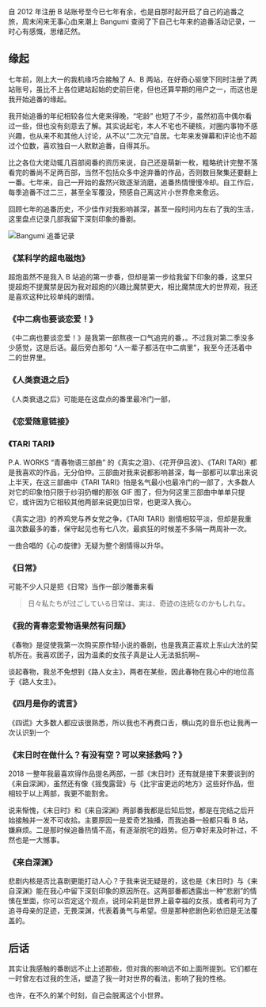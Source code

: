 [pixiv: 72479757]: # 'https://i.loli.net/2019/03/17/5c8df93f55cbd.jpg'

自 2012 年注册 B 站账号至今已七年有余，也是自那时起开启了自己的追番之旅，周末闲来无事心血来潮上 Bangumi 查阅了下自己七年来的追番活动记录，一时心有感慨，思绪茫然。

## 缘起

七年前，刚上大一的我机缘巧合接触了 A、B 两站，在好奇心驱使下同时注册了两站账号，虽比不上各位建站起始的史前巨佬，但也还算早期的用户之一，而这也是我开始追番的缘起。

我开始追番的年纪相较各位大佬来得晚，“宅龄” 也短了不少，虽然初高中偶尔看过一些，但也没有刻意去了解。其实说起宅，本人不宅也不硬核，对圈内事物不感兴趣，也从来不和其他人讨论，从不以“二次元”自居。七年来发弹幕和评论也不超过个位数，喜欢独自一人默默追番，自得其乐。

比之各位大佬动辄几百部阅番的资历来说，自己还是萌新一枚，粗略统计完整不落看完的番尚不足两百部，当然不包括众多中途弃番的作品，否则数目聚集还要翻上一番。七年来，自己一开始的盎然兴致逐渐消磨，追番热情慢慢冷却。自工作后，每季追番不过二三，甚至全军覆没，预感自己离这片小世界愈来愈远。

回顾七年的追番历史，不少佳作对我影响甚深，甚至一段时间内左右了我的生活，这里盘点记录几部我留下深刻印象的番剧。

![Bangumi 追番记录](https://i.loli.net/2019/03/17/5c8e0fb6ade16.png)

### 《某科学的超电磁炮》

超炮虽然不是我入 B 站追的第一步番，但却是第一步给我留下印象的番，这里只提超炮不提魔禁是因为我对超炮的兴趣比魔禁更大，相比魔禁庞大的世界观，我还是喜欢这种比较单纯的剧情。

### 《中二病也要谈恋爱！》

《中二病也要谈恋爱！》是我第一部熬夜一口气追完的番，。不过我对第二季没多少感觉，这是后话。最后旁白那句 “人一辈子都活在中二病里”，我至今还活着中二的世界里。

### 《人类衰退之后》

《人类衰退之后》可能是在这盘点的番里最冷门一部，

### 《恋爱随意链接》

### 《TARI TARI》

P.A. WORKS “青春物语三部曲” 的《真实之泪》、《花开伊吕波》、《TARI TARI》都是我喜欢的作品，无分伯仲。三部曲对我来说都影响甚深，每一部都可以拿出来说上半天，在这三部曲中《TARI TARI》怕是名气最小也最冷门的一部了，大多数人对它的印象怕只限于纱羽扔帽的那张 GIF 图了，但为何这里三部曲中单单只提它，或许因为它相较其他两部来说更加日常，也更深入我心。

《真实之泪》的养鸡党与养女党之争，《TARI TARI》剧情相较平淡，但却是我重温次数最多的番，保守起见也有七八次，最疯狂的时候差不多隔一两周补一次。

一曲合唱的《心の旋律》无疑为整个剧情得以升华。

### 《日常》

可能不少人只是把《日常》当作一部沙雕番来看

> 日々私たちが过ごしている日常は、実は、奇迹の连続なのかもしれな。

### 《我的青春恋爱物语果然有问题》

《春物》是促使我第一次购买原作轻小说的番剧，也是我真正喜欢上东山大法的契机所在。我喜欢团子，因为温柔的女孩子真是让人无法抵抗啊~

谈起春物，我总不免想到《路人女主》，两者在某些，因此春物在我心中的地位高于《路人女主》。

### 《四月是你的谎言》

《四谎》大多数人都应该很熟悉，所以我也不再费口舌，横山克的音乐也让我再一次认识到一个

### 《末日时在做什么？有没有空？可以来拯救吗？》

2018 一整年我最喜欢得作品提名两部，一部《末日时》还有就是接下来要谈到的《来自深渊》，虽然还有像《摇曳露营》与《比宇宙更远的地方》这些好作品，但相较于以上两部，我更不能割舍。

说来惭愧，《末日时》和《来自深渊》两部番我都是后知后觉，都是在完结之后开始接触并一发不可收拾。主要原因一是爱奇艺独播，而我追番一般都只看 B 站，嫌麻烦。二是那时候追番热情不高，有逐渐脱宅的趋势。但万幸好来及时补过，不然也是一大憾事。

### 《来自深渊》

悲剧内核是否比喜剧更能打动人心？于我来说无疑是的，这也是《末日时》与《来自深渊》能在我心中留下深刻印象的原因所在。这两部番都透露出一种“悲剧”的情愫在里面，你可以否定这个观点，说珂朵莉是世界上最幸福的女孩，或者莉可为了追寻母亲的足迹，无畏深渊，代表着勇气与希望。但是那种悲剧色彩依旧是无法覆盖的。

## 后话

其实让我感触的番剧远不止上述那些，但对我的影响远不如上面所提到。它们都在一时曾左右过我的生活，塑造了我一时对世界的看法，影响了我的性格。

也许，在不久的某个时刻，自己会脱离这个小世界。

